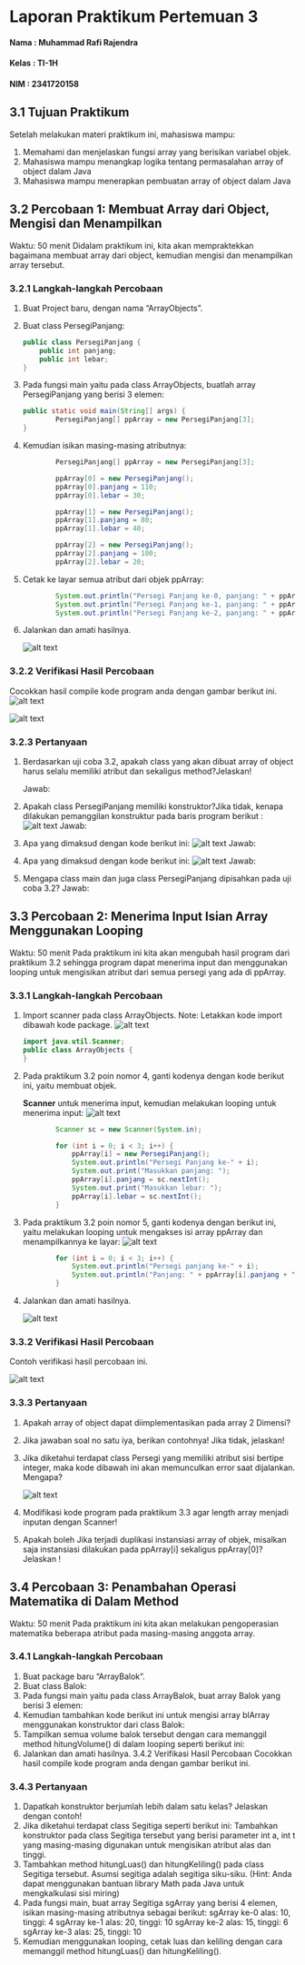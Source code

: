# Laporan Praktikum Pertemuan 3
#### Nama    : Muhammad Rafi Rajendra
#### Kelas   : TI-1H
#### NIM     : 2341720158

## 3.1 Tujuan Praktikum
Setelah melakukan materi praktikum ini, mahasiswa mampu:
1. Memahami dan menjelaskan fungsi array yang berisikan variabel objek.
2. Mahasiswa mampu menangkap logika tentang permasalahan array of object dalam Java
3. Mahasiswa mampu menerapkan pembuatan array of object dalam Java
## 3.2 Percobaan 1: Membuat Array dari Object, Mengisi dan Menampilkan
Waktu: 50 menit
Didalam praktikum ini, kita akan mempraktekkan bagaimana membuat array dari object, 
kemudian mengisi dan menampilkan array tersebut.
### 3.2.1 Langkah-langkah Percobaan
1. Buat Project baru, dengan nama “ArrayObjects”.
2. Buat class PersegiPanjang:
    ```java
    public class PersegiPanjang {
        public int panjang;
        public int lebar;
    }
    ```
3. Pada fungsi main yaitu pada class ArrayObjects, buatlah array PersegiPanjang yang berisi 3 
elemen:
    ```java
    public static void main(String[] args) {
            PersegiPanjang[] ppArray = new PersegiPanjang[3];
    }
    ```
4. Kemudian isikan masing-masing atributnya:
    ```java
            PersegiPanjang[] ppArray = new PersegiPanjang[3];

            ppArray[0] = new PersegiPanjang();
            ppArray[0].panjang = 110;
            ppArray[0].lebar = 30;

            ppArray[1] = new PersegiPanjang();
            ppArray[1].panjang = 80;
            ppArray[1].lebar = 40;

            ppArray[2] = new PersegiPanjang();
            ppArray[2].panjang = 100;
            ppArray[2].lebar = 20;
    ```
5. Cetak ke layar semua atribut dari objek ppArray:
    ```java
            System.out.println("Persegi Panjang ke-0, panjang: " + ppArray[0].panjang + ", lebar: " + ppArray[0].lebar);
            System.out.println("Persegi Panjang ke-1, panjang: " + ppArray[1].panjang + ", lebar: " + ppArray[1].lebar);
            System.out.println("Persegi Panjang ke-2, panjang: " + ppArray[2].panjang + ", lebar: " + ppArray[2].lebar);
    ```
6. Jalankan dan amati hasilnya.

    ![alt text](<Screenshot 2024-02-26 093212.png>)

### 3.2.2 Verifikasi Hasil Percobaan
Cocokkan hasil compile kode program anda dengan gambar berikut ini.
![alt text](<Screenshot 2024-02-26 093331.png>)

![alt text](<Screenshot 2024-02-26 093212.png>)

### 3.2.3 Pertanyaan
1. Berdasarkan uji coba 3.2, apakah class yang akan dibuat array of object harus selalu memiliki atribut dan sekaligus method?Jelaskan!

    Jawab: 

2. Apakah class PersegiPanjang memiliki konstruktor?Jika tidak, kenapa dilakukan pemanggilan konstruktur pada baris program berikut :
![alt text](<p2 3.2.3.png>)
Jawab: 
3. Apa yang dimaksud dengan kode berikut ini:
![alt text](<p3 3.2.3.png>)
Jawab: 
4. Apa yang dimaksud dengan kode berikut ini:
![alt text](<p4 3.2.3.png>)
Jawab:
5. Mengapa class main dan juga class PersegiPanjang dipisahkan pada uji coba 3.2?
Jawab: 

## 3.3 Percobaan 2: Menerima Input Isian Array Menggunakan Looping
Waktu: 50 menit
Pada praktikum ini kita akan mengubah hasil program dari praktikum 3.2 sehingga program dapat menerima input dan menggunakan looping untuk mengisikan atribut dari semua persegi yang ada di ppArray.

### 3.3.1 Langkah-langkah Percobaan
1. Import scanner pada class ArrayObjects.
Note: Letakkan kode import dibawah kode package.
![alt text](<langkah1 3.3.1.png>)
    ```java
    import java.util.Scanner;
    public class ArrayObjects {
    }
    ```
2. Pada praktikum 3.2 poin nomor 4, ganti kodenya dengan kode berikut ini, yaitu membuat objek.

    **Scanner** untuk menerima input, kemudian melakukan looping untuk menerima input:
![alt text](<langkah2 3.3.1.png>)
    ```java
            Scanner sc = new Scanner(System.in);

            for (int i = 0; i < 3; i++) {
                ppArray[i] = new PersegiPanjang();
                System.out.println("Persegi Panjang ke-" + i);
                System.out.print("Masukkan panjang: ");
                ppArray[i].panjang = sc.nextInt();
                System.out.print("Masukkan lebar: ");
                ppArray[i].lebar = sc.nextInt();
            }
    ```
3. Pada praktikum 3.2 poin nomor 5, ganti kodenya dengan berikut ini, yaitu melakukan looping 
untuk mengakses isi array ppArray dan menampilkannya ke layar: 
![alt text](<langkah3 3.3.1.png>)
    ```java
            for (int i = 0; i < 3; i++) {
                System.out.println("Persegi panjang ke-" + i);
                System.out.println("Panjang: " + ppArray[i].panjang + ", Lebar: " + ppArray[i].lebar);
            }
    ```
4. Jalankan dan amati hasilnya.

    ![alt text](<hasil 3.3.1.png>)
### 3.3.2 Verifikasi Hasil Percobaan
Contoh verifikasi hasil percobaan ini.

![alt text](<hasil 3.3.1.png>)

### 3.3.3 Pertanyaan
1. Apakah array of object dapat diimplementasikan pada array 2 Dimensi?
2. Jika jawaban soal no satu iya, berikan contohnya! Jika tidak, jelaskan!
3. Jika diketahui terdapat class Persegi yang memiliki atribut sisi bertipe integer, maka kode dibawah ini akan memunculkan error saat dijalankan. Mengapa?

    ![alt text](<p3 3.3.3.png>)
4. Modifikasi kode program pada praktikum 3.3 agar length array menjadi inputan dengan Scanner!
5. Apakah boleh Jika terjadi duplikasi instansiasi array of objek, misalkan saja instansiasi dilakukan 
pada ppArray[i] sekaligus ppArray[0]?Jelaskan !

## 3.4 Percobaan 3: Penambahan Operasi Matematika di Dalam Method
Waktu: 50 menit
Pada praktikum ini kita akan melakukan pengoperasian matematika beberapa atribut pada 
masing-masing anggota array.
### 3.4.1 Langkah-langkah Percobaan
1. Buat package baru “ArrayBalok”.
2. Buat class Balok:
3. Pada fungsi main yaitu pada class ArrayBalok, buat array Balok yang berisi 3 elemen:
4. Kemudian tambahkan kode berikut ini untuk mengisi array blArray menggunakan konstruktor 
dari class Balok:
5. Tampilkan semua volume balok tersebut dengan cara memanggil method hitungVolume() di 
dalam looping seperti berikut ini:
6. Jalankan dan amati hasilnya.
3.4.2 Verifikasi Hasil Percobaan
Cocokkan hasil compile kode program anda dengan gambar berikut ini.
### 3.4.3 Pertanyaan
1. Dapatkah konstruktor berjumlah lebih dalam satu kelas? Jelaskan dengan contoh!
2. Jika diketahui terdapat class Segitiga seperti berikut ini:
Tambahkan konstruktor pada class Segitiga tersebut yang berisi parameter int a, int t
yang masing-masing digunakan untuk mengisikan atribut alas dan tinggi.
3. Tambahkan method hitungLuas() dan hitungKeliling() pada class Segitiga
tersebut. Asumsi segitiga adalah segitiga siku-siku. (Hint: Anda dapat menggunakan bantuan 
library Math pada Java untuk mengkalkulasi sisi miring)
4. Pada fungsi main, buat array Segitiga sgArray yang berisi 4 elemen, isikan masing-masing 
atributnya sebagai berikut:
sgArray ke-0 alas: 10, tinggi: 4
sgArray ke-1 alas: 20, tinggi: 10
sgArray ke-2 alas: 15, tinggi: 6
sgArray ke-3 alas: 25, tinggi: 10
5. Kemudian menggunakan looping, cetak luas dan keliling dengan cara memanggil method 
hitungLuas() dan hitungKeliling().
